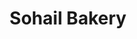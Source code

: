 ---
title: "Sohail Bakery"
url: /karachi/sohail-bakery-azizabad-main-rd-federal-b-area-azizabad-block-8-gulberg-town/
shop: bakery
---